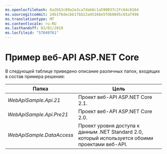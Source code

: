 ```yaml
---
ms.openlocfilehash: 6a2b52c89a2e3ca7dab6c1a590037c2fc64c6164
ms.sourcegitcommit: 24b1f6decbb17bb22a45166e5fdb0845c65af498
ms.translationtype: MT
ms.contentlocale: ru-RU
ms.lasthandoff: 03/01/2019
ms.locfileid: "57049761"
---
```

# <a name="aspnet-core-web-api-sample"></a>Пример веб-API ASP.NET Core

В следующей таблице приведено описание различных папок, входящих в состав примера решения:


|              Папка              |                                        Цель                                        |
|----------------------------------|---------------------------------------------------------------------------------------|
|   <em>WebApiSample.Api.21</em>   |                         Проект веб-API ASP.NET Core 2.1.                          |
| <em>WebApiSample.Api.Pre21</em>  |                         Проект веб-API ASP.NET Core 2.0.                          |
| <em>WebApiSample.DataAccess</em> | Проект уровня доступа к данным .NET Standard 2.0, который используется обоими проектами веб-API. |

